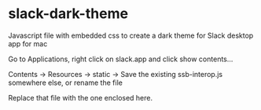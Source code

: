 # slack-dark-theme
Javascript file with embedded css to create a dark theme for Slack desktop app for mac

Go to Applications, right click on slack.app and click show contents…
 
Contents -> Resources -> static ->
Save the existing ssb-interop.js somewhere else, or rename the file

Replace that file with the one enclosed here.
 
